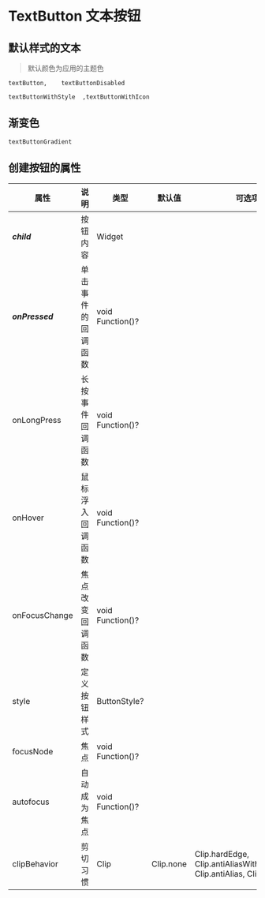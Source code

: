 # TextButton 文本按钮

## 默认样式的文本
> 默认颜色为应用的主题色

```widgetsRow
textButton,    textButtonDisabled
```
```widgetsRow
textButtonWithStyle  ,textButtonWithIcon
```

<!-- 
## 自定义样式的文本按钮
```widgetsRow
textButtonWithStyle
``` -->

## 渐变色
```widget
textButtonGradient
```


## 创建按钮的属性

属性 | 说明 | 类型 | 默认值 | 可选项
---|---|---|---|---
___child___ | 按钮内容 | Widget
___onPressed___ | 单击事件的回调函数 | void Function()?
onLongPress | 长按事件回调函数  | void Function()?
onHover | 鼠标浮入回调函数  | void Function()?
onFocusChange | 焦点改变回调函数  | void Function()?
style | 定义按钮样式  | ButtonStyle? 
focusNode | 焦点  | void Function()?
autofocus | 自动成为焦点  | void Function()?
clipBehavior | 剪切习惯  | Clip | Clip.none | Clip.hardEdge, Clip.antiAliasWithSaveLayer, Clip.antiAlias, Clip.none 
